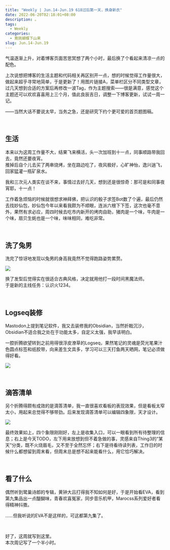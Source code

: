 ```yaml
---
title: "Weekly | Jun.14-Jun.19 618过后第一天，换身新衣"
date: 2022-06-20T02:18:01+08:00
description: 。
tags:
  - Weekly
categories:
  - 竟挑蝴蝶下山来
slug: Jun.14-Jun.19
---
```


气温逐渐上升，对着博客页面苦思冥想了两个小时，最后换了个看起来清凉一点的配色。

上次说想把博客的生活主题和代码相关再区别开一点，想的时候觉得工作量很大，做起来超乎寻常地简单，于是更新了！用图片链接A，菜单栏区分不同类型文章，过几天想到合适的方案后再修改一波Tag，作为主题搜索——很是满意，感觉这个主题还可以欢欢喜喜用上三个月，值此良辰吉日，调整一下博客更新，试试一周一记。

——当然大话不要说太早，当务之急，还是研究下约个更可爱的首页题图稿。

<br>

## 生活

本来以为这周工作量不大，结果飞来横活，头一次加班到十一点，同事顺路带我回去，竟然还要夜宵。  
推掉后自个儿去买了两串烧烤，坐在路边吃了，夜风极好，心旷神怡，逸兴遄飞，回家猛灌一瓶矿泉水。

我和三次元人类实在谈不来，事情过去好几天，想到还是很惊奇：那可是和同事夜宵耶，十一点！

工作着急烦恼的时候就很想求神拜佛，把认识的骰子求签Bot数了个遍，最后仍然去找妙仙包，妙仙包今年以来看我颇为不顺眼，连派六根下下签，这次也毫不意外，果然有求必应，周四时候去吃市内新开的烤肉自助，猪肉是一个味，牛肉是一个味，扇贝生蚝也是一个味，味味相同，难吃非常。

<br>

## 洗了兔男

洗完了惊讶地发现以兔男的身高我竟然不觉得跑路姿势累赘。

![](https://res.cloudinary.com/mantyke/image/upload/v1655666006/%E5%85%94%E7%94%B7_b0rmwd.png)

换了发型后觉得实在很适合古典风格，决定就用他打一段时间黑魔法师。    
于是新的主线任务：认识火1234。

<br>

## Logseq装修

Mastodon上提到笔记软件，我又去装修我的Obsidian，当然折戟沉沙，Obsidian不适合我之处在于功能太多，自定义太强，我早该明白。

一腔折腾欲望转到之前用得很浮皮潦草的Logseq，果然笔记的灵魂是荧光笔果汁色圆点标签和纸胶带，向来差生文具多，学习可以三天打鱼两天晒网，笔记必须做得好看。

![](https://res.cloudinary.com/mantyke/image/upload/v1655666496/Logseq_subzdu.png)

<br>

## 滴答清单

另个折腾得颇有成效的是滴答清单，我一直很喜欢看板的表现效果，但是看板太窄太小，用起来总觉得不够带劲。后来发现滴答清单可以编辑四象限，天才设计。

![](https://res.cloudinary.com/mantyke/image/upload/v1655667327/%E6%BB%B4%E7%AD%94%E6%B8%85%E5%8D%95_mdnboy.png)

最终效果如上，四个象限刚刚好，左上是收集入口，可以一眼看到所有待整理的信息；右上是今天TODO，左下用来放想到但不着急做的事，灵感来自Thing3的“某天”分类，既不火烧眉毛，又不至于全然忘怀；右下是待看待读列表，工作日的时候什么都想留到周末看，但周末总是想不起来能看什么，用它恰巧解决。

<br>

## 看了什么

偶然听到鹭巢诗郎的专辑，黄钟大吕打得我不知如何是好，于是开始看EVA，看到第九集品出一点醍醐味，青春欢喜冤家，同步音乐机甲，Marocss系列爱好者看得精神抖擞。

……但我听说的EVA不是这样的，可这都第九集了。



<br>

好了，这周就写到这里。  
本次周记写了一个半小时。



<br>

<br>

<br>
